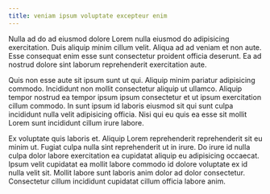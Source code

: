 ```yaml
---
title: veniam ipsum voluptate excepteur enim
---
```


Nulla ad do ad eiusmod dolore Lorem nulla eiusmod do adipisicing exercitation. Duis aliquip minim cillum velit. Aliqua ad ad veniam et non aute. Esse consequat enim esse sunt consectetur proident officia deserunt. Ea ad nostrud dolore sint laborum reprehenderit exercitation aute.

Quis non esse aute sit ipsum sunt ut qui. Aliquip minim pariatur adipisicing commodo. Incididunt non mollit consectetur aliquip ut ullamco. Aliquip tempor nostrud ea tempor ipsum ipsum consectetur et ut ipsum exercitation cillum commodo. In sunt ipsum id laboris eiusmod sit qui sunt culpa incididunt nulla velit adipisicing officia. Nisi qui eu quis ea esse sit mollit Lorem sunt incididunt cillum irure labore.

Ex voluptate quis laboris et. Aliquip Lorem reprehenderit reprehenderit sit eu minim ut. Fugiat culpa nulla sint reprehenderit ut in irure. Do irure id nulla culpa dolor labore exercitation ea cupidatat aliquip eu adipisicing occaecat. Ipsum velit cupidatat ea mollit labore commodo id dolore voluptate ex id nulla velit sit. Mollit labore sunt laboris anim dolor ad dolor consectetur. Consectetur cillum incididunt cupidatat cillum officia labore anim.